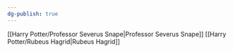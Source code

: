 ```yaml
---
dg-publish: true
---
```

[[Harry Potter/Professor Severus Snape\|Professor Severus Snape]]
[[Harry Potter/Rubeus Hagrid\|Rubeus Hagrid]]
